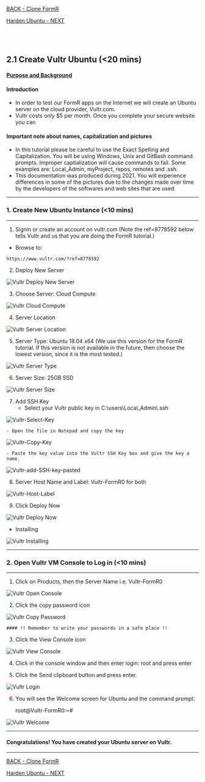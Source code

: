 <!-- ------------------------------------------------------------------------- -->

<div class="page-back">

[BACK - Clone FormR  ](/Setup/fr0103_Clone-FormR.md)
</div><div class="page-next">

[Harden Ubuntu - NEXT](/Setup/fr0302_Setup-Hardening-Ubuntu.md)
</div><div style="margin-top:35px">&nbsp;</div>

<!-- ------------------------------------------------------------------------- -->

## 2.1 Create Vultr Ubuntu (<20 mins)
#### [Purpose and Background](../Setup/purposes/pfr0301_Setup-Vultr-Ubuntu.md)

#### Introduction
- In order to test our FormR apps on the Internet  we will create an Ubuntu server on the cloud provider, Vultr.com. 
- Vultr costs only $5 per month. Once you complete your secure website you can

#### Important note about names, capitalization and pictures
- In this tutorial please be careful to use the Exact Spelling and Capitalization. You will be using Windows, Unix and GitBash command prompts. Improper captialization will cause commands to fail. Some examples are: Local_Admin, myProject, repos, remotes and .ssh.
- This documentation was produced during 2021. You will experience differences in some of the pictures due to the changes made over time by the developers of the softwares and web sites that are used.


----
### 1. Create New Ubuntu Instance  (<10 mins)
----
1. Signin or create an account on vultr.com (Note the ref=8778592 below tells Vultr and us that you are doing the FormR tutorial.)

- Browse to:

```
https://www.vultr.com/?ref=8778592
```

2. Deploy New Server 

![Vultr Deploy New Server](./images/fr0301-01_Vultr-Deploy-New-Server.png "Deploy New Server")

3. Choose Server: Cloud Compute

![Vultr Cloud Compute](./images/fr0301-02_Vultr-Cloud-Compute.png "Cloud Compute")

4. Server Location

![Vultr Server Location](./images/fr0301-03_Vultr-Server-Location.png "Server Location")

5. Server Type: Ubuntu 18.04 x64 (We use this version for the FormR tutorial. If this version is not available in the future, then choose the lowest version, since it is the most tested.)

![Vultr Server Type](./images/fr0301-04_Vultr-Server-Type.png "Server Type")

6. Server Size: 25GB SSD

![Vultr Server Size](./images/fr0301-05_Vultr-Server-Size.png "Server Size")

7. Add SSH Key
    - Select your Vultr public key in C:\users\Local_Admin\\.ssh

![Vultr-Select-Key](./images/fr0301-06_Vultr-Select-Key.png "Vultr-Select-Key")

    - Open the file in Notepad and copy the key 

![Vultr-Copy-Key](./images/fr0301-06_Vultr-Copy-Key.png "Vultr-Copy-Key")

    - Paste the key value into the Vultr SSH Key box and give the key a name.

![Vultr-add-SSH-key-pasted](./images/fr0301-06_Vultr-add-SSH-key-pasted.png "Vultr-add-SSH-key-pasted")

8. Server Host Name and Label: Vultr-FormR0 for both

![Vultr-Host-Label](./images/fr0301-07_Vultr-Host-Label.png "Vultr-Host-Label")


9. Click Deploy Now

![Vultr Deploy Now](./images/fr0301-07_Vultr-Deploy-Now.png "Deploy Now")

- Installing

![Vultr Installing](./images/fr0301-08_Vultr-Installing.png "Installing")

----
### 2. Open Vultr VM Console to Log in (<10 mins)
----
1. Click on Products, then the Server Name i.e. Vultr-FormR0

![Vultr Open Console](./images/fr0301-09_Vultr-Open-Console.png "Open Console")

2. Click the copy password icon

![Vultr Copy Password](./images/fr0301-10_Vultr-Copy-Password.png "Copy Password")


```
#### !! Remember to write your passwords in a safe place !!
```

3. Click the View Console icon

![Vultr View Console](./images/fr0301-11_Vultr-View-Console.png "View Console")

4. Click in the console window and then enter login: root and press enter

5. Click the Send clipboard button and press enter.

![Vultr Login](./images/fr0301-12_Vultr-Login.png "Login")


6. You will see the Welcome screen for Ubuntu and the command prompt:

    root@Vultr-FormR0:~#

![Vultr Welcome](./images/fr0301-13_Vultr-Welcome.png "Welcome")

----
#### Congratulations! You have created your Ubuntu server on Vultr.
----


<!-- ------------------------------------------------------------------------- -->

<div class="page-back">

[BACK - Clone FormR  ](/Setup/fr0103_Clone-FormR.md)
</div><div class="page-next">

[Harden Ubuntu - NEXT](/Setup/fr0302_Setup-Hardening-Ubuntu.md)
</div>



